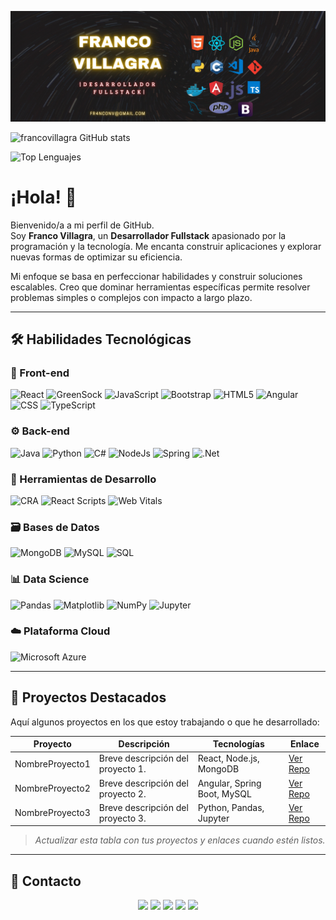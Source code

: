 ![banner francovillagra](francovillagra-banner-03.jpg)

<!-- Estadísticas de contribuciones y commits -->
![francovillagra GitHub stats](https://github-readme-stats.vercel.app/api?username=francovillagra&show_icons=true&theme=dark&count_private=true&hide=prs&include_all_commits=true&v=2)

<!-- Badge de lenguajes más usados -->
![Top Lenguajes](https://github-readme-stats.vercel.app/api/top-langs/?username=francovillagra&layout=compact&theme=dark&v=2)

# ¡Hola! 👋

Bienvenido/a a mi perfil de GitHub.  
Soy **Franco Villagra**, un **Desarrollador Fullstack** apasionado por la programación y la tecnología. Me encanta construir aplicaciones y explorar nuevas formas de optimizar su eficiencia.

Mi enfoque se basa en perfeccionar habilidades y construir soluciones escalables. Creo que dominar herramientas específicas permite resolver problemas simples o complejos con impacto a largo plazo.

---

## 🛠️ Habilidades Tecnológicas

### 🎨 Front-end
![React](https://img.shields.io/badge/React-turquoise?style=flat&logo=React&labelColor=grey&color=grey)
![GreenSock](https://img.shields.io/badge/GreenSock-red?style=flat&logo=GreenSock&logoColor=black&labelColor=white&color=white)
![JavaScript](https://img.shields.io/badge/Javascript-black?style=flat&logo=Javascript&logoColor=white&labelColor=yellow&color=yellow)
![Bootstrap](https://img.shields.io/badge/Bootstrap-black?style=flat&logo=Bootstrap&logoColor=blue&labelColor=white&color=white)
![HTML5](https://img.shields.io/badge/HTML5-white?style=flat&logo=HTML5&logoColor=white&labelColor=orange&color=orange)
![Angular](https://img.shields.io/badge/Angular-red?style=flat&logo=Angular&logoColor=white)
![CSS](https://img.shields.io/badge/CSS-white?style=flat&logo=CSS&logoColor=blue)
![TypeScript](https://img.shields.io/badge/TypeScript-blue?style=flat&logo=TypeScript&logoColor=white)

### ⚙️ Back-end
![Java](https://img.shields.io/badge/Java-007396?style=flat&logo=openjdk&logoColor=white)
![Python](https://img.shields.io/badge/Python-blue?style=flat&logo=Python&logoColor=yellow)
![C#](https://img.shields.io/badge/C%23-white?style=flat&logo=csharp&logoColor=purple)
![NodeJs](https://img.shields.io/badge/NodeJs-green?style=flat&logo=Node.js&logoColor=white)
![Spring](https://img.shields.io/badge/Spring-white?style=flat&logo=Spring&logoColor=green)
![.Net](https://img.shields.io/badge/.Net-blue?style=flat&logo=.net&logoColor=white)

### 🧰 Herramientas de Desarrollo
![CRA](https://img.shields.io/badge/CRA-green?style=flat&logo=Create%20React%20App&logoColor=blue)
![React Scripts](https://img.shields.io/badge/React%20Scripts-black?style=flat&logo=React&logoColor=orange)
![Web Vitals](https://img.shields.io/badge/Web%20Vitals-red?style=flat&logo=WebVitals&logoColor=black)

### 🗃️ Bases de Datos
![MongoDB](https://img.shields.io/badge/MongoDB-black?style=flat&logo=MongoDB&logoColor=white)
![MySQL](https://img.shields.io/badge/MySQL-brown?style=flat&logo=MySQL&logoColor=black)
![SQL](https://img.shields.io/badge/SQL-black?style=flat&logo=SQL)

### 📊 Data Science
![Pandas](https://img.shields.io/badge/Pandas-white?style=flat&logo=Pandas&logoColor=red)
![Matplotlib](https://img.shields.io/badge/Matplotlib-blue?style=flat&logo=Matplotlib&logoColor=blue)
![NumPy](https://img.shields.io/badge/NumPy-white?style=flat&logo=NumPy&logoColor=black)
![Jupyter](https://img.shields.io/badge/Jupyter-white?style=flat&logo=Jupyter&logoColor=orange)

### ☁️ Plataforma Cloud
![Microsoft Azure](https://img.shields.io/badge/Microsoft%20Azure-blue?style=flat&logo=Azure)

---

## 📌 Proyectos Destacados

Aquí algunos proyectos en los que estoy trabajando o que he desarrollado:

| Proyecto        | Descripción                                  | Tecnologías                    | Enlace                 |
|-----------------|----------------------------------------------|-------------------------------|------------------------|
| NombreProyecto1 | Breve descripción del proyecto 1.            | React, Node.js, MongoDB        | [Ver Repo](#)          |
| NombreProyecto2 | Breve descripción del proyecto 2.            | Angular, Spring Boot, MySQL    | [Ver Repo](#)          |
| NombreProyecto3 | Breve descripción del proyecto 3.            | Python, Pandas, Jupyter        | [Ver Repo](#)          |

> *Actualizar esta tabla con tus proyectos y enlaces cuando estén listos.*

---

## 🤝 Contacto

<p align="center">
  <a href="mailto:fr4nconv@gmail.com"><img src="https://img.shields.io/badge/Gmail-red?style=flat&logo=gmail&logoColor=white" /></a>
  <a href="https://www.linkedin.com/in/franco-villagra/"><img src="https://img.shields.io/badge/LinkedIn-grey?style=flat&logo=linkedin&logoColor=white" /></a>
  <a href="https://www.instagram.com/fr4nconv"><img src="https://img.shields.io/badge/Instagram-beige?style=flat&logo=instagram&logoColor=black" /></a>
  <a href="https://wa.me/5401140995607"><img src="https://img.shields.io/badge/WhatsApp-green?style=flat&logo=whatsapp&logoColor=white" /></a>
  <a href="https://t.me/Francovillagra"><img src="https://img.shields.io/badge/Telegram-blue?style=flat&logo=telegram&logoColor=white" /></a>
</p>
